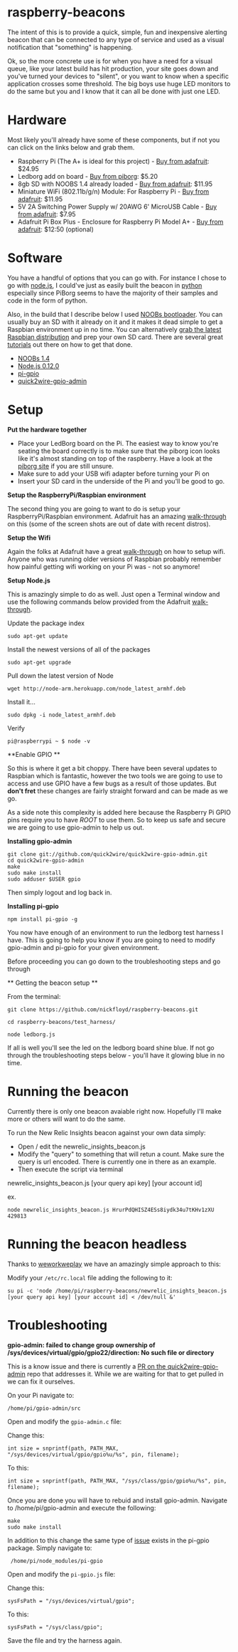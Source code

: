 # raspberry-beacons

The intent of this is to provide a quick, simple, fun and inexpensive alerting beacon that can be connected to any type of service and used as a visual notification that "something" is happening.

Ok, so the more concrete use is for when you have a need for a visual queue, like your latest build has hit production, your site goes down and you've turned your devices to "silent", or you want to know when a specific application crosses some threshold.  The big boys use huge LED monitors to do the same but you and I know that it can all be done with just one LED.

# Hardware

Most likely you'll already have some of these components, but if not you can click on the links below and grab them.

* Raspberry Pi (The A+ is ideal for this project) - [Buy from adafruit](https://www.adafruit.com/products/2266): $24.95
* Ledborg add on board - [Buy from piborg](https://www.piborg.org/ledborg): $5.20
* 8gb SD with NOOBS 1.4 already loaded - [Buy from adafruit](https://www.adafruit.com/products/1583): $11.95
* Miniature WiFi (802.11b/g/n) Module: For Raspberry Pi - [Buy from adafruit](https://www.adafruit.com/product/814): $11.95
* 5V 2A Switching Power Supply w/ 20AWG 6' MicroUSB Cable - [Buy from adafruit](https://www.adafruit.com/products/1995): $7.95
* Adafruit Pi Box Plus - Enclosure for Raspberry Pi Model A+ - [Buy from adafruit](https://www.adafruit.com/products/2280): $12:50 (optional)

# Software

You have a handful of options that you can go with. For instance I chose to go with [node.js](https://nodejs.org/), I could've just as easily built the beacon in [python](https://www.python.org/) especially since PiBorg seems to have the majority of their samples and code in the form of python.  

Also, in the build that I describe below I used [NOOBs bootloader](http://www.raspberrypi.org/introducing-noobs/).  You can usually buy an SD with it already on it and it makes it dead simple to get a Raspbian environment up in no time.  You can alternatively [grab the latest Raspbian distribution](http://www.raspberrypi.org/downloads/) and prep your own SD card. There are several great [tutorials](http://www.raspberrypi.org/documentation/installation/installing-images/) out there on how to get that done.

* [NOOBs 1.4](http://www.raspberrypi.org/documentation/installation/noobs.md)
* [Node.js 0.12.0](https://nodejs.org/)
* [pi-gpio](https://www.npmjs.com/package/pi-gpio)
* [quick2wire-gpio-admin](https://github.com/quick2wire/quick2wire-gpio-admin)

# Setup

**Put the hardware together**

* Place your LedBorg board on the Pi. The easiest way to know you're seating the board correctly is to make sure that the piborg icon looks like it's almost standing on top of the raspberry.  Have a look at the [piborg site](https://www.piborg.org/ledborg) if you are still unsure.
* Make sure to add your USB wifi adapter before turning your Pi on
* Insert your SD card in the underside of the Pi and you'll be good to go.

**Setup the RaspberryPi/Raspbian environment**

The second thing you are going to want to do is setup your RaspberryPi/Raspbian environment. Adafruit has an amazing [walk-through](https://learn.adafruit.com/adafruits-raspberry-pi-lesson-2-first-time-configuration/overview) on this (some of the screen shots are out of date with recent distros).

**Setup the Wifi**

Again the folks at Adafruit have a great [walk-through](https://learn.adafruit.com/adafruits-raspberry-pi-lesson-3-network-setup/setting-up-wifi-with-raspbian) on how to setup wifi.  Anyone who was running older versions of Raspbian probably remember how painful getting wifi working on your Pi was - not so anymore!

**Setup Node.js**

This is amazingly simple to do as well. Just open a Terminal window and use the following commands below provided from the Adafruit [walk-through](https://learn.adafruit.com/node-embedded-development/installing-node-dot-js).

Update the package index

```
sudo apt-get update
```

Install the newest versions of all of the packages

```
sudo apt-get upgrade
```

Pull down the latest version of Node

```
wget http://node-arm.herokuapp.com/node_latest_armhf.deb
```

Install it...

```
sudo dpkg -i node_latest_armhf.deb
```

Verify

```
pi@raspberrypi ~ $ node -v
```

**Enable GPIO **

So this is where it get a bit choppy.  There have been several updates to Raspbian which is fantastic, however the two tools we are going to use to access and use GPIO have a few bugs as a result of those updates. But **don't fret** these changes are fairly straight forward and can be made as we go. 

As a side note this complexity is added here because the Raspberry Pi GPIO pins require you to have *ROOT* to use them. So to keep us safe and secure we are going to use gpio-admin to help us out.

**Installing gpio-admin**

```
git clone git://github.com/quick2wire/quick2wire-gpio-admin.git
cd quick2wire-gpio-admin
make
sudo make install
sudo adduser $USER gpio
```

Then simply logout and log back in.

**Installing pi-gpio**

```
npm install pi-gpio -g
```

You now have enough of an environment to run the ledborg test harness I have. This is going to help you know if you are going to need to modify gpio-admin and pi-gpio for your given environment.

Before proceeding you can go down to the troubleshooting steps and go through 

** Getting the beacon setup **

From the terminal:

```
git clone https://github.com/nickfloyd/raspberry-beacons.git

cd raspberry-beacons/test_harness/

node ledborg.js
```

If all is well you'll see the led on the ledborg board shine blue.  If not go through the troubleshooting steps below - you'll have it glowing blue in no time.

# Running the beacon

Currently there is only one beacon avaiable right now.  Hopefully I'll make more or others will want to do the same.

To run the New Relic Insights beacon against your own data simply:

* Open / edit the newrelic_insights_beacon.js
* Modify the "query" to something that will retun a count.  Make sure the query is url encoded.  There is currently one in there as an example.
* Then execute the script via terminal

newrelic_insights_beacon.js [your query api key] [your account id]

ex. 
```
node newrelic_insights_beacon.js HrurPdQHISZ4ESs8iydk34u7tKHv1zXU 429813
```

# Running the beacon headless

Thanks to [weworkweplay](http://weworkweplay.com/play/raspberry-pi-nodejs/) we have an amazingly simple approach to this:

Modify your ```/etc/rc.local``` file adding the following to it:

```
su pi -c 'node /home/pi/raspberry-beacons/newrelic_insights_beacon.js [your query api key] [your account id] < /dev/null &'
```



# Troubleshooting

**gpio-admin: failed to change group ownership of /sys/devices/virtual/gpio/gpio22/direction: No such file or directory**

This is a know issue and there is currently a [PR on the quick2wire-gpio-admin](https://github.com/quick2wire/quick2wire-gpio-admin/pull/6) repo that addresses it. While we are waiting for that to get pulled in we can fix it ourselves.

On your Pi navigate to:

```
/home/pi/gpio-admin/src
```

Open and modify the ```gpio-admin.c``` file:

Change this:

```
int size = snprintf(path, PATH_MAX, "/sys/devices/virtual/gpio/gpio%u/%s", pin, filename);
```

To this:

```
int size = snprintf(path, PATH_MAX, "/sys/class/gpio/gpio%u/%s", pin, filename);
```

Once you are done you will have to rebuid and install gpio-admin. Navigate to /home/pi/gpio-admin and execute the following:

```
make
sudo make install 
```

In addition to this change the same type of [issue](https://github.com/rakeshpai/pi-gpio/pull/34) exists in the pi-gpio package.  Simply navigate to:

```
 /home/pi/node_modules/pi-gpio
```   

Open and modify the ```pi-gpio.js``` file:

Change this:

```
sysFsPath = "/sys/devices/virtual/gpio";
```

To this:

```
sysFsPath = "/sys/class/gpio";
```

Save the file and try the harness again.
